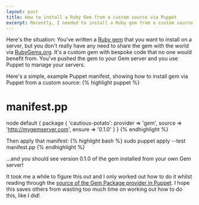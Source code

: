 ```yaml
---
layout: post
title: How to install a Ruby Gem from a custom source via Puppet
excerpt: Recently, I needed to install a Ruby gem from a custom source via Puppet and here's how to do it.
---
```


Here's the situation: You've written a [Ruby gem][example-gem-repo] that you want to install on a server, but you don't really have any
need to share the gem with the world via [RubyGems.org](https://rubygems.org). It's a custom gem with bespoke code
that no one would benefit from. You've pushed the gem to your Gem server and you use Puppet to manage your
servers.

Here's a simple, example Puppet manifest, showing how to install gem via Puppet from a custom source:
{% highlight puppet %}
# manifest.pp
node default {
  package { 'cautious-potato':
    provider => 'gem',
    source => 'http://mygemserver.com',
    ensure => '0.1.0'
  }
}
{% endhighlight %}

Then apply that manifest:
{% highlight bash %}
sudo puppet apply --test manifest.pp
{% endhighlight %}

...and you should see version 0.1.0 of the gem installed from your own Gem server!

It took me a while to figure this out and I only worked out how to do it whilst reading through the
[source of the Gem Package provider in Puppet][puppet-gem-source]. I hope this saves others from wasting too much time
on working out how to do this, like I did!

[example-gem-repo]: https://github.com/MasterRoot24/cautious-potato
[puppet-gem-source]: https://github.com/puppetlabs/puppet/blob/master/lib/puppet/provider/package/gem.rb
